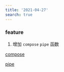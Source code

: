 ```yaml
---
title: '2021-04-27'
search: true
---
```


### feature

1. 增加 `compose` `pipe` 函数

[compose](/function/compose/)

[pipe](/function/pipe/)
